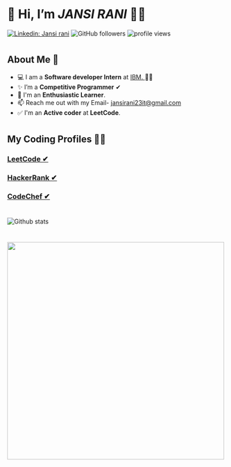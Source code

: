 #

# 👋 Hi, I’m *JANSI RANI* 👩‍💻
  
  [![Linkedin: Jansi rani](https://img.shields.io/badge/-Jansi-blue?style=flat-square&logo=Linkedin&logoColor=white&link=https://www.linkedin.com/in/jansi-rani-t-6432541a6/)](https://www.linkedin.com/in/jansi-rani-t-6432541a6/)
![GitHub followers](https://img.shields.io/github/followers/JANSIRANI-T?label=Follow&style=social)
<img alt = "profile views" src="https://komarev.com/ghpvc/?username=JANSIRANI-T&color=brightgreen">  

#

## About Me 🚀

- 💻 I am a **Software developer Intern** at <a href="https://www.thesmartbridge.com/" target="_blank">IBM.
  </a> 👩‍💻
- ✨ I’m a **Competitive Programmer** ✔
- 🧠 I'm an **Enthusiastic Learner**.
- 📫 Reach me out with my Email- jansirani23it@gmail.com
- ✅ I'm an **Active coder** at **LeetCode**.

# 

## My Coding Profiles 👩‍💻

<h3>
  <a href="https://leetcode.com/Deligent_tiger/" target="_blank">LeetCode ✔ 
  </a>
</h3>
<h3>
  <a href="https://www.hackerrank.com/IT_1919106032?hr_r=1" target="_blank">HackerRank ✔ 
  </a>
</h3>
<h3>
  <a href="https://www.codechef.com/users/jansi_19" target="_blank">CodeChef ✔ 
  </a>
</h3>

#

![Github stats](https://github-readme-stats.vercel.app/api?username=JANSIRANI-T)

#

 <img align="center" src="https://github-readme-stats.vercel.app/api/top-langs/?username=JANSIRANI-T&theme=whiteowl&layout=compact&langs_count=6&border_radius=20&count_private=true&include_all_commits=true&custom_title=%20Most%20Used%20Languages%20By%20Jansi" width="500" />
 
#

<!---
JANSIRANI-T/JANSIRANI-T is a ✨ special ✨ repository because its `README.md` (this file) appears on your GitHub profile.
You can click the Preview link to take a look at your changes.
--->
